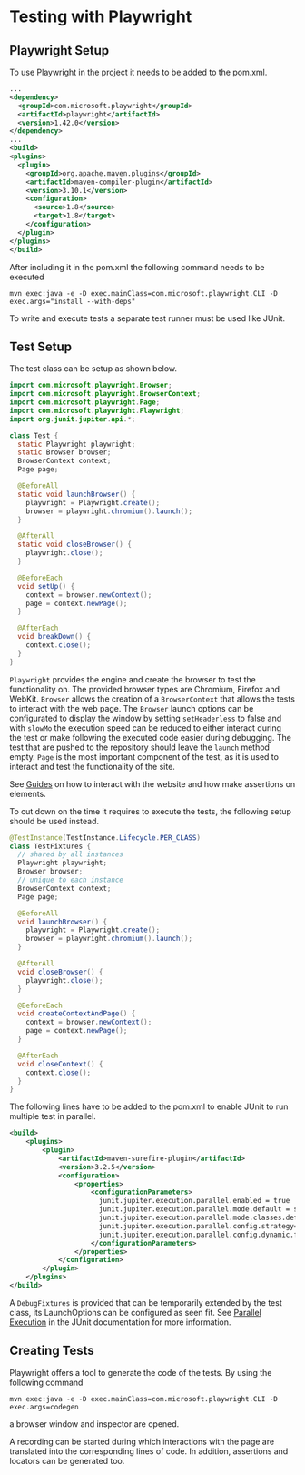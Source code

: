 # Testing with Playwright

## Playwright Setup

To use Playwright in the project it needs to
be added to the pom.xml.
```xml
...
<dependency>
  <groupId>com.microsoft.playwright</groupId>
  <artifactId>playwright</artifactId>
  <version>1.42.0</version>
</dependency>
...
<build>
<plugins>
  <plugin>
    <groupId>org.apache.maven.plugins</groupId>
    <artifactId>maven-compiler-plugin</artifactId>
    <version>3.10.1</version>
    <configuration>
      <source>1.8</source>
      <target>1.8</target>
    </configuration>
  </plugin>
</plugins>
</build>
```
After including it in the pom.xml the following command needs to 
be executed

`mvn exec:java -e -D exec.mainClass=com.microsoft.playwright.CLI -D exec.args="install --with-deps"`

To write and execute tests a separate test runner 
must be used like JUnit.

## Test Setup

The test class can be setup as shown below.

```java
import com.microsoft.playwright.Browser;
import com.microsoft.playwright.BrowserContext;
import com.microsoft.playwright.Page;
import com.microsoft.playwright.Playwright;
import org.junit.jupiter.api.*;

class Test {
  static Playwright playwright;
  static Browser browser;
  BrowserContext context;
  Page page;

  @BeforeAll
  static void launchBrowser() {
    playwright = Playwright.create();
    browser = playwright.chromium().launch();
  }

  @AfterAll
  static void closeBrowser() {
    playwright.close();
  }

  @BeforeEach
  void setUp() {
    context = browser.newContext();
    page = context.newPage();
  }

  @AfterEach
  void breakDown() {
    context.close();
  }
}
```
`Playwright` provides the engine and create the browser to test the
functionality on. The provided browser types are Chromium, Firefox and
WebKit.
`Browser` allows the creation of a `BrowserContext` that allows the
tests to interact with the web page. The `Browser` launch options
can be configurated to display the window by setting `setHeaderless`
to false and with `slowMo` the execution speed can be reduced to either
interact during the test or make following the executed code easier
during debugging. The test that are pushed to the repository should 
leave the `launch` method empty.
`Page` is the most important component of the test, as it is used to
interact and test the functionality of the site.

See [Guides](https://playwright.dev/java/docs/input) on how to interact 
with the website and how make assertions on elements.

To cut down on the time it requires to execute the tests, 
the following setup should be used instead.

```java
@TestInstance(TestInstance.Lifecycle.PER_CLASS)
class TestFixtures {
  // shared by all instances
  Playwright playwright;
  Browser browser;
  // unique to each instance
  BrowserContext context;
  Page page;

  @BeforeAll
  void launchBrowser() {
    playwright = Playwright.create();
    browser = playwright.chromium().launch();
  }

  @AfterAll
  void closeBrowser() {
    playwright.close();
  }

  @BeforeEach
  void createContextAndPage() {
    context = browser.newContext();
    page = context.newPage();
  }

  @AfterEach
  void closeContext() {
    context.close();
  }
}
```
The following lines have to be added to the pom.xml
to enable JUnit to run multiple test in parallel.
```xml
<build>
    <plugins>
        <plugin>
            <artifactId>maven-surefire-plugin</artifactId>
            <version>3.2.5</version>
            <configuration>
                <properties>
                    <configurationParameters>
                      junit.jupiter.execution.parallel.enabled = true
                      junit.jupiter.execution.parallel.mode.default = same_thread
                      junit.jupiter.execution.parallel.mode.classes.default = concurrent
                      junit.jupiter.execution.parallel.config.strategy=dynamic
                      junit.jupiter.execution.parallel.config.dynamic.factor=0.5
                    </configurationParameters>
                </properties>
            </configuration>
        </plugin>
    </plugins>
</build>
```
A `DebugFixtures` is provided that can be temporarily extended by the
test class, its LaunchOptions can be configured as seen fit.
See [Parallel Execution](https://junit.org/junit5/docs/snapshot/user-guide/index.html#writing-tests-parallel-execution)
in the JUnit documentation for more information.

## Creating Tests

Playwright offers a tool to generate the code of the tests. By using
the following command 

`mvn exec:java -e -D exec.mainClass=com.microsoft.playwright.CLI -D exec.args=codegen`

a browser window and inspector are opened. 

A recording can be started during which interactions with the page 
are translated into the corresponding lines of code. In addition,
assertions and locators can be generated too.